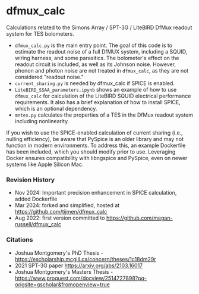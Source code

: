 # dfmux_calc

Calculations related to the Simons Array / SPT-3G / LiteBIRD DfMux readout system for TES bolometers.

 - `dfmux_calc.py` is the main entry point. The goal of this code is to estimate the readout noise of a full DfMUX system, including a SQUID, wiring harness, and some parasitics. The bolometer's effect on the readout circuit is included, as well as its Johnson noise. However, phonon and photon noise are not treated in `dfmux_calc`, as they are not considered "readout noise."
 - `current_sharing.py` is needed by dfmux_calc if SPICE is enabled. 
 - `LiteBIRD_SSAA_parameters.ipynb` shows an example of how to use `dfmux_calc` for calculation of the LiteBIRD SQUID electrical performance requirements. It also has a brief explanation of how to install SPICE, which is an optional dependency.
 - `mntes.py` calculates the properties of a TES in the DfMux readout system including nonlinearity. 

If you wish to use the SPICE-enabled calculation of current sharing (i.e., nulling efficiency), be aware that 
PySpice is an older library and may not function in modern environments. To address this, an example Dockerfile 
has been included, which you should modify prior to use. Leveraging Docker ensures compatibility with libngspice 
and PySpice, even on newer systems like Apple Silicon Mac.

### Revision History

 - Nov 2024: Important precision enhancement in SPICE calculation, added Dockerfile 
 - Mar 2024: forked and simplified, hosted at https://github.com/tijmen/dfmux_calc
 - Aug 2022: first version committed to https://github.com/megan-russell/dfmux_calc


### Citations

 - Joshua Montgomery's PhD Thesis - https://escholarship.mcgill.ca/concern/theses/1c18dm29r
 - 2021 SPT-3G paper https://arxiv.org/abs/2103.16017
 - Joshua Montgomery's Masters Thesis - https://www.proquest.com/docview/2514727898?pq-origsite=gscholar&fromopenview=true